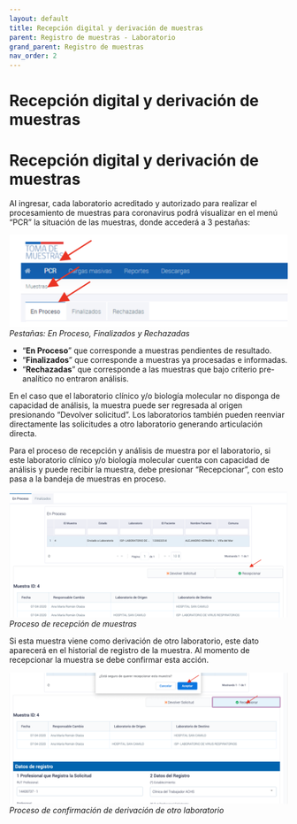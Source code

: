 ```yaml
---
layout: default
title: Recepción digital y derivación de muestras
parent: Registro de muestras - Laboratorio 
grand_parent: Registro de muestras
nav_order: 2
---
```


# Recepción digital y derivación de muestras

<h1>Recepción digital y derivación de muestras</h1>
<p>Al ingresar, cada laboratorio acreditado y autorizado para realizar el procesamiento de muestras para coronavirus podrá visualizar en el menú “PCR” la situación de las muestras, donde accederá a 3 pestañas:</p>
<p><img alt="Alt text" src="img/lab_muestras_1.png" />
<em>Pestañas: En Proceso, Finalizados y Rechazadas</em></p>
<ul>
<li>“<strong>En Proceso</strong>” que corresponde a muestras pendientes de resultado.</li>
<li>“<strong>Finalizados</strong>” que corresponde a muestras ya procesadas e informadas.</li>
<li>“<strong>Rechazadas</strong>” que corresponde a las muestras que bajo criterio pre-analítico no entraron análisis.</li>
</ul>
<p>En el caso que el laboratorio clínico y/o biología molecular no disponga de capacidad de análisis, la muestra puede ser regresada al origen presionando “Devolver solicitud”. Los laboratorios también pueden reenviar directamente las solicitudes a otro laboratorio generando articulación directa.</p>
<p>Para el proceso de recepción y análisis de muestra por el laboratorio, si este laboratorio clínico y/o biología molecular cuenta con capacidad de análisis y puede recibir la muestra, debe presionar “Recepcionar”, con esto pasa a la bandeja de muestras en proceso.</p>
<p><img alt="Alt text" src="img/lab_muestras_2.png" />
<em>Proceso de recepción de muestras</em></p>
<p>Si esta muestra viene como derivación de otro laboratorio, este dato aparecerá en el historial de registro de la muestra. Al momento de recepcionar la muestra se debe confirmar esta acción.</p>
<p><img alt="Alt text" src="img/lab_muestras_3.png" />
<em>Proceso de confirmación de derivación de otro laboratorio</em></p>